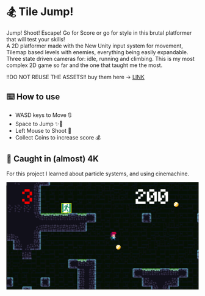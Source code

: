 # :snowboarder: Tile Jump!

Jump! Shoot! Escape! Go for Score or go for style in this brutal platformer that will test your skills! <br />
A 2D platformer made with the New Unity input system for movement, Tilemap based levels with enemies, everything being easily expandable. Three state driven cameras for: idle, running and climbing. This is my most complex 2D game so far and the one that taught me the most.

!!DO NOT REUSE THE ASSETS!! buy them here -> [LINK](https://assetstore.unity.com/packages/2d/environments/super-platformer-assets-42013) 

## :keyboard: How to use

- WASD keys to Move :arrows_clockwise:
- Space to Jump :sparkles::athletic_shoe:
- Left Mouse to Shoot :gun:
- Collect Coins to increase score :moneybag:

## :camera_flash: Caught in (almost) 4K
For this project I learned about particle systems, and using cinemachine.

![](https://github.com/BPSCrash/TileJump/blob/main/tilejump.png)
